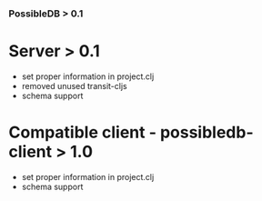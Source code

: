 ### PossibleDB > 0.1

# Server > 0.1

* set proper information in project.clj
* removed unused transit-cljs
* schema support 

# Compatible client - possibledb-client > 1.0

* set proper information in project.clj
* schema support 
